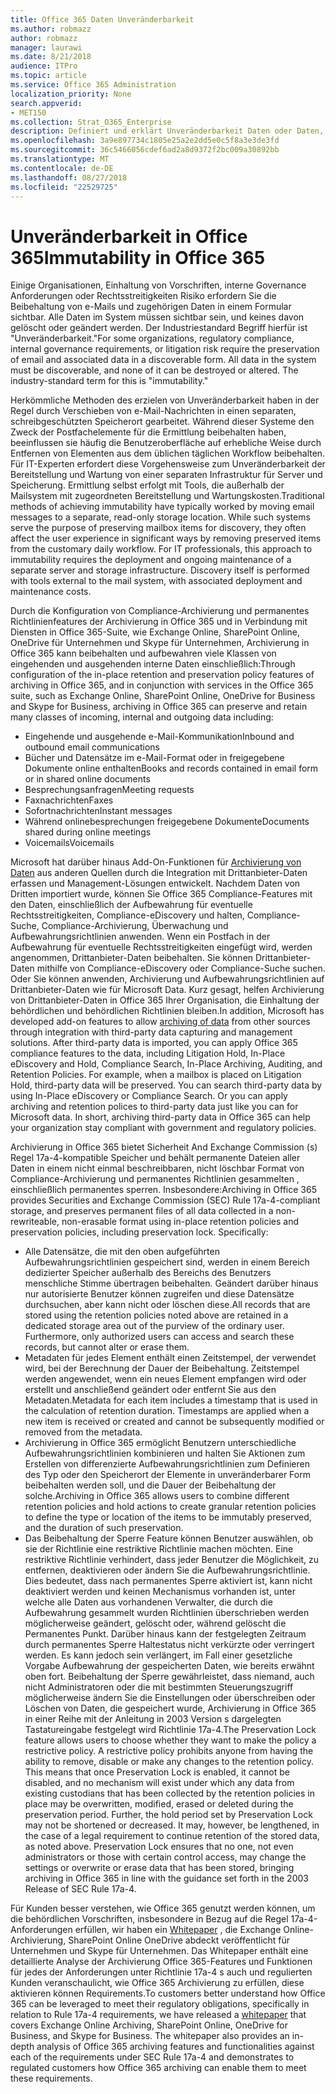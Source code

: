 ```yaml
---
title: Office 365 Daten Unveränderbarkeit
ms.author: robmazz
author: robmazz
manager: laurawi
ms.date: 8/21/2018
audience: ITPro
ms.topic: article
ms.service: Office 365 Administration
localization_priority: None
search.appverid:
- MET150
ms.collection: Strat_O365_Enterprise
description: Definiert und erklärt Unveränderbarkeit Daten oder Daten, die erkannt werden müssen und kann nicht gelöscht oder geändert werden.
ms.openlocfilehash: 3a9e897734c1805e25a2e2dd5e0c5f8a3e3de3fd
ms.sourcegitcommit: 36c5466056cdef6ad2a8d9372f2bc009a30892bb
ms.translationtype: MT
ms.contentlocale: de-DE
ms.lasthandoff: 08/27/2018
ms.locfileid: "22529725"
---
```

# <a name="immutability-in-office-365"></a><span data-ttu-id="e8beb-103">Unveränderbarkeit in Office 365</span><span class="sxs-lookup"><span data-stu-id="e8beb-103">Immutability in Office 365</span></span>
<span data-ttu-id="e8beb-p101">Einige Organisationen, Einhaltung von Vorschriften, interne Governance Anforderungen oder Rechtsstreitigkeiten Risiko erfordern Sie die Beibehaltung von e-Mails und zugehörigen Daten in einem Formular sichtbar. Alle Daten im System müssen sichtbar sein, und keines davon gelöscht oder geändert werden. Der Industriestandard Begriff hierfür ist "Unveränderbarkeit."</span><span class="sxs-lookup"><span data-stu-id="e8beb-p101">For some organizations, regulatory compliance, internal governance requirements, or litigation risk require the preservation of email and associated data in a discoverable form. All data in the system must be discoverable, and none of it can be destroyed or altered. The industry-standard term for this is "immutability."</span></span> 

<span data-ttu-id="e8beb-p102">Herkömmliche Methoden des erzielen von Unveränderbarkeit haben in der Regel durch Verschieben von e-Mail-Nachrichten in einen separaten, schreibgeschützten Speicherort gearbeitet. Während dieser Systeme den Zweck der Postfachelemente für die Ermittlung beibehalten haben, beeinflussen sie häufig die Benutzeroberfläche auf erhebliche Weise durch Entfernen von Elementen aus dem üblichen täglichen Workflow beibehalten. Für IT-Experten erfordert diese Vorgehensweise zum Unveränderbarkeit der Bereitstellung und Wartung von einer separaten Infrastruktur für Server und Speicherung. Ermittlung selbst erfolgt mit Tools, die außerhalb der Mailsystem mit zugeordneten Bereitstellung und Wartungskosten.</span><span class="sxs-lookup"><span data-stu-id="e8beb-p102">Traditional methods of achieving immutability have typically worked by moving email messages to a separate, read-only storage location. While such systems serve the purpose of preserving mailbox items for discovery, they often affect the user experience in significant ways by removing preserved items from the customary daily workflow. For IT professionals, this approach to immutability requires the deployment and ongoing maintenance of a separate server and storage infrastructure. Discovery itself is performed with tools external to the mail system, with associated deployment and maintenance costs.</span></span>

<span data-ttu-id="e8beb-111">Durch die Konfiguration von Compliance-Archivierung und permanentes Richtlinienfeatures der Archivierung in Office 365 und in Verbindung mit Diensten in Office 365-Suite, wie Exchange Online, SharePoint Online, OneDrive für Unternehmen und Skype für Unternehmen, Archivierung in Office 365 kann beibehalten und aufbewahren viele Klassen von eingehenden und ausgehenden interne Daten einschließlich:</span><span class="sxs-lookup"><span data-stu-id="e8beb-111">Through configuration of the in-place retention and preservation policy features of archiving in Office 365, and in conjunction with services in the Office 365 suite, such as Exchange Online, SharePoint Online, OneDrive for Business and Skype for Business, archiving in Office 365 can preserve and retain many classes of incoming, internal and outgoing data including:</span></span>
- <span data-ttu-id="e8beb-112">Eingehende und ausgehende e-Mail-Kommunikation</span><span class="sxs-lookup"><span data-stu-id="e8beb-112">Inbound and outbound email communications</span></span>
- <span data-ttu-id="e8beb-113">Bücher und Datensätze im e-Mail-Format oder in freigegebene Dokumente online enthalten</span><span class="sxs-lookup"><span data-stu-id="e8beb-113">Books and records contained in email form or in shared online documents</span></span>
- <span data-ttu-id="e8beb-114">Besprechungsanfragen</span><span class="sxs-lookup"><span data-stu-id="e8beb-114">Meeting requests</span></span>
- <span data-ttu-id="e8beb-115">Faxnachrichten</span><span class="sxs-lookup"><span data-stu-id="e8beb-115">Faxes</span></span>
- <span data-ttu-id="e8beb-116">Sofortnachrichten</span><span class="sxs-lookup"><span data-stu-id="e8beb-116">Instant messages</span></span>
- <span data-ttu-id="e8beb-117">Während onlinebesprechungen freigegebene Dokumente</span><span class="sxs-lookup"><span data-stu-id="e8beb-117">Documents shared during online meetings</span></span>
- <span data-ttu-id="e8beb-118">Voicemails</span><span class="sxs-lookup"><span data-stu-id="e8beb-118">Voicemails</span></span>

<span data-ttu-id="e8beb-p103">Microsoft hat darüber hinaus Add-On-Funktionen für [Archivierung von Daten](https://support.office.com/article/Archiving-third-party-data-in-Office-365-0ce338d5-3666-4a18-86ab-c6910ff408cc) aus anderen Quellen durch die Integration mit Drittanbieter-Daten erfassen und Management-Lösungen entwickelt. Nachdem Daten von Dritten importiert wurde, können Sie Office 365 Compliance-Features mit den Daten, einschließlich der Aufbewahrung für eventuelle Rechtsstreitigkeiten, Compliance-eDiscovery und halten, Compliance-Suche, Compliance-Archivierung, Überwachung und Aufbewahrungsrichtlinien anwenden. Wenn ein Postfach in der Aufbewahrung für eventuelle Rechtsstreitigkeiten eingefügt wird, werden angenommen, Drittanbieter-Daten beibehalten. Sie können Drittanbieter-Daten mithilfe von Compliance-eDiscovery oder Compliance-Suche suchen. Oder Sie können anwenden, Archivierung und Aufbewahrungsrichtlinien auf Drittanbieter-Daten wie für Microsoft Data. Kurz gesagt, helfen Archivierung von Drittanbieter-Daten in Office 365 Ihrer Organisation, die Einhaltung der behördlichen und behördlichen Richtlinien bleiben.</span><span class="sxs-lookup"><span data-stu-id="e8beb-p103">In addition, Microsoft has developed add-on features to allow [archiving of data](https://support.office.com/article/Archiving-third-party-data-in-Office-365-0ce338d5-3666-4a18-86ab-c6910ff408cc) from other sources through integration with third-party data capturing and management solutions. After third-party data is imported, you can apply Office 365 compliance features to the data, including Litigation Hold, In-Place eDiscovery and Hold, Compliance Search, In-Place Archiving, Auditing, and Retention Policies. For example, when a mailbox is placed on Litigation Hold, third-party data will be preserved. You can search third-party data by using In-Place eDiscovery or Compliance Search. Or you can apply archiving and retention polices to third-party data just like you can for Microsoft data. In short, archiving third-party data in Office 365 can help your organization stay compliant with government and regulatory policies.</span></span>

<span data-ttu-id="e8beb-p104">Archivierung in Office 365 bietet Sicherheit And Exchange Commission (s) Regel 17a-4-kompatible Speicher und behält permanente Dateien aller Daten in einem nicht einmal beschreibbaren, nicht löschbar Format von Compliance-Archivierung und permanentes Richtlinien gesammelten , einschließlich permanentes sperren. Insbesondere:</span><span class="sxs-lookup"><span data-stu-id="e8beb-p104">Archiving in Office 365 provides Securities and Exchange Commission (SEC) Rule 17a-4-compliant storage, and preserves permanent files of all data collected in a non-rewriteable, non-erasable format using in-place retention policies and preservation policies, including preservation lock. Specifically:</span></span>
- <span data-ttu-id="e8beb-p105">Alle Datensätze, die mit den oben aufgeführten Aufbewahrungsrichtlinien gespeichert sind, werden in einem Bereich dedizierter Speicher außerhalb des Bereichs des Benutzers menschliche Stimme übertragen beibehalten. Geändert darüber hinaus nur autorisierte Benutzer können zugreifen und diese Datensätze durchsuchen, aber kann nicht oder löschen diese.</span><span class="sxs-lookup"><span data-stu-id="e8beb-p105">All records that are stored using the retention policies noted above are retained in a dedicated storage area out of the purview of the ordinary user. Furthermore, only authorized users can access and search these records, but cannot alter or erase them.</span></span>
- <span data-ttu-id="e8beb-p106">Metadaten für jedes Element enthält einen Zeitstempel, der verwendet wird, bei der Berechnung der Dauer der Beibehaltung. Zeitstempel werden angewendet, wenn ein neues Element empfangen wird oder erstellt und anschließend geändert oder entfernt Sie aus den Metadaten.</span><span class="sxs-lookup"><span data-stu-id="e8beb-p106">Metadata for each item includes a timestamp that is used in the calculation of retention duration. Timestamps are applied when a new item is received or created and cannot be subsequently modified or removed from the metadata.</span></span>
- <span data-ttu-id="e8beb-131">Archivierung in Office 365 ermöglicht Benutzern unterschiedliche Aufbewahrungsrichtlinien kombinieren und halten Sie Aktionen zum Erstellen von differenzierte Aufbewahrungsrichtlinien zum Definieren des Typ oder den Speicherort der Elemente in unveränderbarer Form beibehalten werden soll, und die Dauer der Beibehaltung der solche.</span><span class="sxs-lookup"><span data-stu-id="e8beb-131">Archiving in Office 365 allows users to combine different retention policies and hold actions to create granular retention policies to define the type or location of the items to be immutably preserved, and the duration of such preservation.</span></span>
- <span data-ttu-id="e8beb-p107">Das Beibehaltung der Sperre Feature können Benutzer auswählen, ob sie der Richtlinie eine restriktive Richtlinie machen möchten. Eine restriktive Richtlinie verhindert, dass jeder Benutzer die Möglichkeit, zu entfernen, deaktivieren oder ändern Sie die Aufbewahrungsrichtlinie. Dies bedeutet, dass nach permanentes Sperre aktiviert ist, kann nicht deaktiviert werden und keinen Mechanismus vorhanden ist, unter welche alle Daten aus vorhandenen Verwalter, die durch die Aufbewahrung gesammelt wurden Richtlinien überschrieben werden möglicherweise geändert, gelöscht oder, während gelöscht die Permanentes Punkt. Darüber hinaus kann der festgelegten Zeitraum durch permanentes Sperre Haltestatus nicht verkürzte oder verringert werden. Es kann jedoch sein verlängert, im Fall einer gesetzliche Vorgabe Aufbewahrung der gespeicherten Daten, wie bereits erwähnt oben fort. Beibehaltung der Sperre gewährleistet, dass niemand, auch nicht Administratoren oder die mit bestimmten Steuerungszugriff möglicherweise ändern Sie die Einstellungen oder überschreiben oder Löschen von Daten, die gespeichert wurde, Archivierung in Office 365 in einer Reihe mit der Anleitung in 2003 Version s dargelegten Tastatureingabe festgelegt wird Richtlinie 17a-4.</span><span class="sxs-lookup"><span data-stu-id="e8beb-p107">The Preservation Lock feature allows users to choose whether they want to make the policy a restrictive policy. A restrictive policy prohibits anyone from having the ability to remove, disable or make any changes to the retention policy. This means that once Preservation Lock is enabled, it cannot be disabled, and no mechanism will exist under which any data from existing custodians that has been collected by the retention policies in place may be overwritten, modified, erased or deleted during the preservation period. Further, the hold period set by Preservation Lock may not be shortened or decreased. It may, however, be lengthened, in the case of a legal requirement to continue retention of the stored data, as noted above. Preservation Lock ensures that no one, not even administrators or those with certain control access, may change the settings or overwrite or erase data that has been stored, bringing archiving in Office 365 in line with the guidance set forth in the 2003 Release of SEC Rule 17a-4.</span></span>

<span data-ttu-id="e8beb-p108">Für Kunden besser verstehen, wie Office 365 genutzt werden können, um die behördlichen Vorschriften, insbesondere in Bezug auf die Regel 17a-4-Anforderungen erfüllen, wir haben ein [Whitepaper](https://go.microsoft.com/fwlink/?linkid=830440) , die Exchange Online-Archivierung, SharePoint Online OneDrive abdeckt veröffentlicht für Unternehmen und Skype für Unternehmen. Das Whitepaper enthält eine detaillierte Analyse der Archivierung Office 365-Features und Funktionen für jedes der Anforderungen unter Richtlinie 17a-4 s auch und regulierten Kunden veranschaulicht, wie Office 365 Archivierung zu erfüllen, diese aktivieren können Requirements.</span><span class="sxs-lookup"><span data-stu-id="e8beb-p108">To customers better understand how Office 365 can be leveraged to meet their regulatory obligations, specifically in relation to Rule 17a-4 requirements, we have released a [whitepaper](https://go.microsoft.com/fwlink/?linkid=830440) that covers Exchange Online Archiving, SharePoint Online, OneDrive for Business, and Skype for Business. The whitepaper also provides an in-depth analysis of Office 365 archiving features and functionalities against each of the requirements under SEC Rule 17a-4 and demonstrates to regulated customers how Office 365 archiving can enable them to meet these requirements.</span></span>